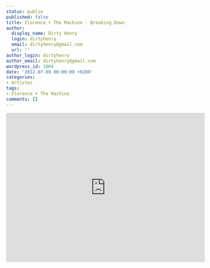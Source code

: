 ```yaml
---
status: publie
published: false
title: Florence + The Machine - Breaking Down
author:
  display_name: Dirty Henry
  login: dirtyhenry
  email: dirtyhenry@gmail.com
  url: ''
author_login: dirtyhenry
author_email: dirtyhenry@gmail.com
wordpress_id: 1064
date: '2012-07-09 08:00:00 +0200'
categories:
- Artistes
tags:
- Florence + The Machine
comments: []
---
```

<iframe width="540" height="405" src="http://www.youtube.com/embed/L8Yf06sU-Hs" frameborder="0" allowfullscreen></iframe>
